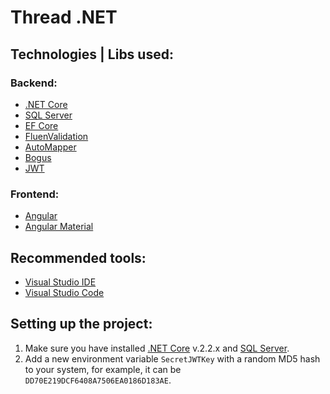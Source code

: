 # Thread .NET

## Technologies | Libs used:
### Backend:
- [.NET Core](https://dotnet.microsoft.com/download)
- [SQL Server](https://www.microsoft.com/sql-server/sql-server-downloads)
- [EF Core](https://docs.microsoft.com/ef/core)
- [FluenValidation](https://github.com/JeremySkinner/FluentValidation)
- [AutoMapper](https://github.com/AutoMapper/AutoMapper)
- [Bogus](https://github.com/bchavez/Bogus)
- [JWT](https://jwt.io)

### Frontend:
- [Angular](https://angular.io)
- [Angular Material](https://material.angular.io)

## Recommended tools:
- [Visual Studio IDE](https://visualstudio.microsoft.com/vs)
- [Visual Studio Code](https://code.visualstudio.com)

## Setting up the project:
1. Make sure you have installed [.NET Core](https://dotnet.microsoft.com/download) v.2.2.x and [SQL Server](https://www.microsoft.com/sql-server/sql-server-downloads).
2. Add a new environment variable `SecretJWTKey` with a random MD5 hash to your system, for example, it can be `DD70E219DCF6408A7506EA0186D183AE`.
